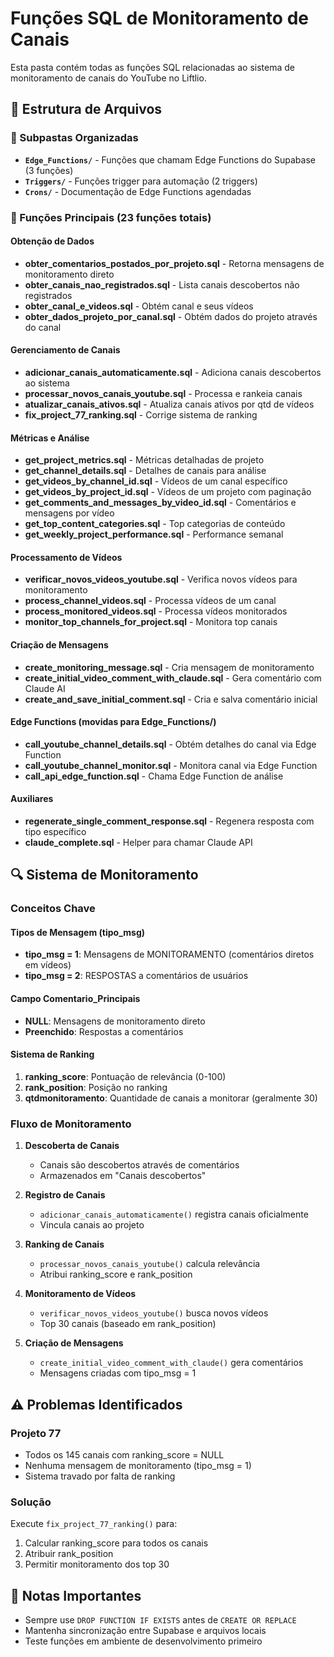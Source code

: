 # Funções SQL de Monitoramento de Canais

Esta pasta contém todas as funções SQL relacionadas ao sistema de monitoramento de canais do YouTube no Liftlio.

## 📁 Estrutura de Arquivos

### 📂 Subpastas Organizadas
- **`Edge_Functions/`** - Funções que chamam Edge Functions do Supabase (3 funções)
- **`Triggers/`** - Funções trigger para automação (2 triggers)
- **`Crons/`** - Documentação de Edge Functions agendadas

### 📄 Funções Principais (23 funções totais)

#### Obtenção de Dados
- **obter_comentarios_postados_por_projeto.sql** - Retorna mensagens de monitoramento direto
- **obter_canais_nao_registrados.sql** - Lista canais descobertos não registrados
- **obter_canal_e_videos.sql** - Obtém canal e seus vídeos
- **obter_dados_projeto_por_canal.sql** - Obtém dados do projeto através do canal

#### Gerenciamento de Canais
- **adicionar_canais_automaticamente.sql** - Adiciona canais descobertos ao sistema
- **processar_novos_canais_youtube.sql** - Processa e rankeia canais
- **atualizar_canais_ativos.sql** - Atualiza canais ativos por qtd de vídeos
- **fix_project_77_ranking.sql** - Corrige sistema de ranking

#### Métricas e Análise
- **get_project_metrics.sql** - Métricas detalhadas de projeto
- **get_channel_details.sql** - Detalhes de canais para análise
- **get_videos_by_channel_id.sql** - Vídeos de um canal específico
- **get_videos_by_project_id.sql** - Vídeos de um projeto com paginação
- **get_comments_and_messages_by_video_id.sql** - Comentários e mensagens por vídeo
- **get_top_content_categories.sql** - Top categorias de conteúdo
- **get_weekly_project_performance.sql** - Performance semanal

#### Processamento de Vídeos
- **verificar_novos_videos_youtube.sql** - Verifica novos vídeos para monitoramento
- **process_channel_videos.sql** - Processa vídeos de um canal
- **process_monitored_videos.sql** - Processa vídeos monitorados
- **monitor_top_channels_for_project.sql** - Monitora top canais

#### Criação de Mensagens
- **create_monitoring_message.sql** - Cria mensagem de monitoramento
- **create_initial_video_comment_with_claude.sql** - Gera comentário com Claude AI
- **create_and_save_initial_comment.sql** - Cria e salva comentário inicial

#### Edge Functions (movidas para Edge_Functions/)
- **call_youtube_channel_details.sql** - Obtém detalhes do canal via Edge Function
- **call_youtube_channel_monitor.sql** - Monitora canal via Edge Function
- **call_api_edge_function.sql** - Chama Edge Function de análise

#### Auxiliares
- **regenerate_single_comment_response.sql** - Regenera resposta com tipo específico
- **claude_complete.sql** - Helper para chamar Claude API

## 🔍 Sistema de Monitoramento

### Conceitos Chave

#### Tipos de Mensagem (tipo_msg)
- **tipo_msg = 1**: Mensagens de MONITORAMENTO (comentários diretos em vídeos)
- **tipo_msg = 2**: RESPOSTAS a comentários de usuários

#### Campo Comentario_Principais
- **NULL**: Mensagens de monitoramento direto
- **Preenchido**: Respostas a comentários

#### Sistema de Ranking
1. **ranking_score**: Pontuação de relevância (0-100)
2. **rank_position**: Posição no ranking
3. **qtdmonitoramento**: Quantidade de canais a monitorar (geralmente 30)

### Fluxo de Monitoramento

1. **Descoberta de Canais**
   - Canais são descobertos através de comentários
   - Armazenados em "Canais descobertos"

2. **Registro de Canais**
   - `adicionar_canais_automaticamente()` registra canais oficialmente
   - Vincula canais ao projeto

3. **Ranking de Canais**
   - `processar_novos_canais_youtube()` calcula relevância
   - Atribui ranking_score e rank_position

4. **Monitoramento de Vídeos**
   - `verificar_novos_videos_youtube()` busca novos vídeos
   - Top 30 canais (baseado em rank_position)

5. **Criação de Mensagens**
   - `create_initial_video_comment_with_claude()` gera comentários
   - Mensagens criadas com tipo_msg = 1

## ⚠️ Problemas Identificados

### Projeto 77
- Todos os 145 canais com ranking_score = NULL
- Nenhuma mensagem de monitoramento (tipo_msg = 1)
- Sistema travado por falta de ranking

### Solução
Execute `fix_project_77_ranking()` para:
1. Calcular ranking_score para todos os canais
2. Atribuir rank_position
3. Permitir monitoramento dos top 30

## 📝 Notas Importantes

- Sempre use `DROP FUNCTION IF EXISTS` antes de `CREATE OR REPLACE`
- Mantenha sincronização entre Supabase e arquivos locais
- Teste funções em ambiente de desenvolvimento primeiro